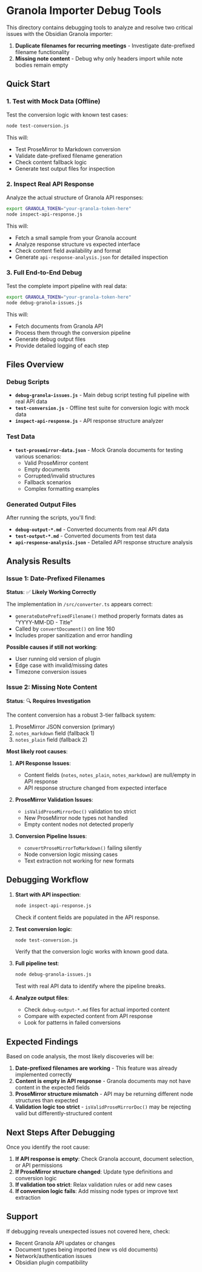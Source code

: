 # Granola Importer Debug Tools

This directory contains debugging tools to analyze and resolve two critical issues with the Obsidian Granola importer:

1. **Duplicate filenames for recurring meetings** - Investigate date-prefixed filename functionality
2. **Missing note content** - Debug why only headers import while note bodies remain empty

## Quick Start

### 1. Test with Mock Data (Offline)

Test the conversion logic with known test cases:

```bash
node test-conversion.js
```

This will:
- Test ProseMirror to Markdown conversion
- Validate date-prefixed filename generation
- Check content fallback logic
- Generate test output files for inspection

### 2. Inspect Real API Response

Analyze the actual structure of Granola API responses:

```bash
export GRANOLA_TOKEN="your-granola-token-here"
node inspect-api-response.js
```

This will:
- Fetch a small sample from your Granola account
- Analyze response structure vs expected interface
- Check content field availability and format
- Generate `api-response-analysis.json` for detailed inspection

### 3. Full End-to-End Debug

Test the complete import pipeline with real data:

```bash
export GRANOLA_TOKEN="your-granola-token-here"
node debug-granola-issues.js
```

This will:
- Fetch documents from Granola API
- Process them through the conversion pipeline
- Generate debug output files
- Provide detailed logging of each step

## Files Overview

### Debug Scripts

- **`debug-granola-issues.js`** - Main debug script testing full pipeline with real API data
- **`test-conversion.js`** - Offline test suite for conversion logic with mock data
- **`inspect-api-response.js`** - API response structure analyzer

### Test Data

- **`test-prosemirror-data.json`** - Mock Granola documents for testing various scenarios:
  - Valid ProseMirror content
  - Empty documents
  - Corrupted/invalid structures
  - Fallback scenarios
  - Complex formatting examples

### Generated Output Files

After running the scripts, you'll find:
- **`debug-output-*.md`** - Converted documents from real API data
- **`test-output-*.md`** - Converted documents from test data
- **`api-response-analysis.json`** - Detailed API response structure analysis

## Analysis Results

### Issue 1: Date-Prefixed Filenames

**Status**: ✅ **Likely Working Correctly**

The implementation in `/src/converter.ts` appears correct:
- `generateDatePrefixedFilename()` method properly formats dates as "YYYY-MM-DD - Title"
- Called by `convertDocument()` on line 160
- Includes proper sanitization and error handling

**Possible causes if still not working**:
- User running old version of plugin
- Edge case with invalid/missing dates
- Timezone conversion issues

### Issue 2: Missing Note Content

**Status**: 🔍 **Requires Investigation**

The content conversion has a robust 3-tier fallback system:
1. ProseMirror JSON conversion (primary)
2. `notes_markdown` field (fallback 1)
3. `notes_plain` field (fallback 2)

**Most likely root causes**:
1. **API Response Issues**:
   - Content fields (`notes`, `notes_plain`, `notes_markdown`) are null/empty in API response
   - API response structure changed from expected interface
   
2. **ProseMirror Validation Issues**:
   - `isValidProseMirrorDoc()` validation too strict
   - New ProseMirror node types not handled
   - Empty content nodes not detected properly

3. **Conversion Pipeline Issues**:
   - `convertProseMirrorToMarkdown()` failing silently
   - Node conversion logic missing cases
   - Text extraction not working for new formats

## Debugging Workflow

1. **Start with API inspection**:
   ```bash
   node inspect-api-response.js
   ```
   Check if content fields are populated in the API response.

2. **Test conversion logic**:
   ```bash
   node test-conversion.js
   ```
   Verify that the conversion logic works with known good data.

3. **Full pipeline test**:
   ```bash
   node debug-granola-issues.js
   ```
   Test with real API data to identify where the pipeline breaks.

4. **Analyze output files**:
   - Check `debug-output-*.md` files for actual imported content
   - Compare with expected content from API response
   - Look for patterns in failed conversions

## Expected Findings

Based on code analysis, the most likely discoveries will be:

1. **Date-prefixed filenames are working** - This feature was already implemented correctly
2. **Content is empty in API response** - Granola documents may not have content in the expected fields
3. **ProseMirror structure mismatch** - API may be returning different node structures than expected
4. **Validation logic too strict** - `isValidProseMirrorDoc()` may be rejecting valid but differently-structured content

## Next Steps After Debugging

Once you identify the root cause:

1. **If API response is empty**: Check Granola account, document selection, or API permissions
2. **If ProseMirror structure changed**: Update type definitions and conversion logic
3. **If validation too strict**: Relax validation rules or add new cases
4. **If conversion logic fails**: Add missing node types or improve text extraction

## Support

If debugging reveals unexpected issues not covered here, check:
- Recent Granola API updates or changes
- Document types being imported (new vs old documents)
- Network/authentication issues
- Obsidian plugin compatibility